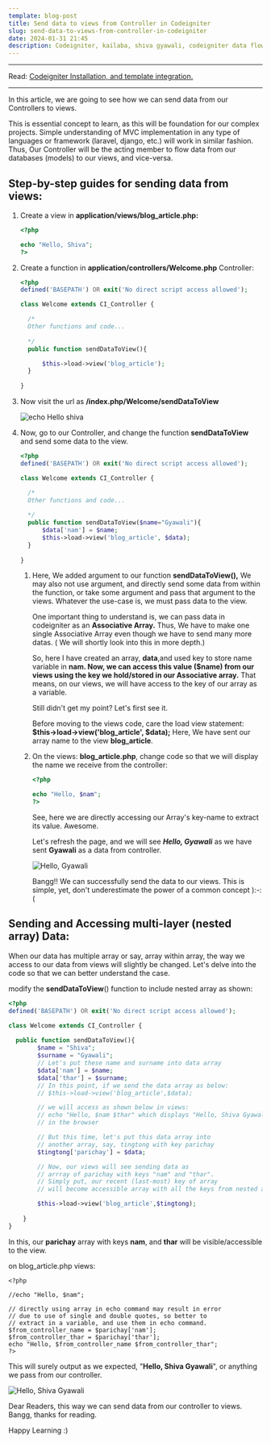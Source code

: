 ```yaml
---
template: blog-post
title: Send data to views from Controller in Codeigniter
slug: send-data-to-views-from-controller-in-codeigniter
date: 2024-01-31 21:45
description: Codeigniter, kailaba, shiva gyawali, codeigniter data flow,
---
```

- - -

Read: [Codeigniter Installation, and template integration.](https://shivagyawali.com.np/step-by-step-guide-to-integrate-template-on-codeigniter-project)

- - -

In this article, we are going to see how we can send data from our Controllers to views.

This is essential concept to learn, as this will be foundation for our complex projects. Simple understanding of MVC implementation in any type of languages or framework (laravel, django, etc.) will work in similar fashion. Thus, Our Controller will be the acting member to flow data from our databases (models) to our views, and vice-versa.

## Step-by-step guides for sending data from views:

1. Create a view in **application/views/blog_article.php:**

   ```php
   <?php

   echo "Hello, Shiva";
   ?>
   ```
2. Create a function in **application/controllers/Welcome.php** Controller:

   ```php
   <?php
   defined('BASEPATH') OR exit('No direct script access allowed');

   class Welcome extends CI_Controller {

     /*
     Other functions and code...
     
     */
     public function sendDataToView(){

         $this->load->view('blog_article');
     }
     
   }
   ```
3. Now visit the url as **<base-url>/index.php/Welcome/sendDataToView**

   ![echo Hello shiva](/assets/echo-hello-shiva.png "Our current views in browser")
4. Now, go to our Controller, and change the function **sendDataToView** and send some data to the view.

   ```php
   <?php
   defined('BASEPATH') OR exit('No direct script access allowed');

   class Welcome extends CI_Controller {

     /*
     Other functions and code...
     
     */
     public function sendDataToView($name="Gyawali"){
         $data['nam'] = $name;
         $this->load->view('blog_article', $data);
     }
     
   }
   ```



   1. Here, We added argument to our function **sendDataToView(),** We may also not use argument, and directly send some data from within the function, or take some argument and pass that argument to the views. Whatever the use-case is, we must pass data to the view.

      One important thing to understand is, we can pass data in codeigniter as an **Associative Array.** Thus, We have to make one single Associative Array even though we have to send many more datas. ( We will shortly look into this in more depth.)

      So, here I have created an array, **data**,and used key to store name variable in **nam. Now, we can access this value ($name) from our views using the key we hold/stored in our Associative array.** That means, on our views, we will have access to the key of our array as a variable. 

      Still didn't get my point? Let's first see it. 

      Before moving to the views code, care the load view statement: **$this->load->view('blog_article', $data);** Here, We have sent our array name to the view **blog_article**.


   2. On the views: **blog_article.php**, change code so that we will display the name we receive from the controller:

      ```php
      <?php

      echo "Hello, $nam";
      ?>
      ```

      See, here we are directly accessing our Array's key-name to extract its value. Awesome.

      Let's refresh the page, and we will see ***Hello, Gyawali*** as we have sent **Gyawali** as a data from controller.

      ![Hello, Gyawali](/assets/hello-gyawali.png "Bangg!! Data from controller is being displayed in view")

      Bangg!! We can successfully send the data to our views. This is simple, yet, don't underestimate the power of a common concept ):-:(

## Sending and Accessing multi-layer (nested array) Data:

When our data has multiple array or say, array within array, the way we access to our data from views will slightly be changed. Let's delve into the code so that we can better understand the case.

modify the **sendDataToView**() function to include nested array as shown:

```php
<?php
defined('BASEPATH') OR exit('No direct script access allowed');

class Welcome extends CI_Controller {
	
  public function sendDataToView(){
		$name = "Shiva";
		$surname = "Gyawali";
		// Let's put these name and surname into data array
		$data['nam'] = $name;
		$data['thar'] = $surname;
		// In this point, if we send the data array as below:
		// $this->load->view('blog_article',$data);

		// we will access as shown below in views:
		// echo "Hello, $nam $thar" which displays "Hello, Shiva Gyawali" 
        // in the browser

		// But this time, let's put this data array into 
        // another array, say, tingtong with key parichay
		$tingtong['parichay'] = $data;

		// Now, our views will see sending data as 
        // arrray of parichay with keys "nam" and "thar".
		// Simply put, our recent (last-most) key of array
        // will become accessible array with all the keys from nested array

		$this->load->view('blog_article',$tingtong);
        
	}
}
```

In this, our **parichay** array with keys **nam**, and **thar** will be visible/accessible to the view.

on blog_article.php views:

```phtml
<?php

//echo "Hello, $nam";

// directly using array in echo command may result in error
// due to use of single and double quotes, so better to
// extract in a variable, and use them in echo command.
$from_controller_name = $parichay['nam'];
$from_controller_thar = $parichay['thar'];
echo "Hello, $from_controller_name $from_controller_thar";
?>
```

This will surely output as we expected, "**Hello, Shiva Gyawali**", or anything we pass from our controller.

![Hello, Shiva Gyawali](/assets/hello-shiva-gyawali.png "Accessing nested array element from views.")



Dear Readers, this way we can send data from our controller to views. Bangg, thanks for reading.



Happy Learning :)
